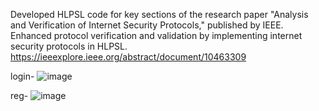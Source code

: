 Developed HLPSL code for key sections of the research paper "Analysis and Verification of Internet Security Protocols," published by IEEE.
Enhanced protocol verification and validation by implementing internet security protocols in HLPSL.
https://ieeexplore.ieee.org/abstract/document/10463309

login-
![image](https://github.com/ScarryParrot/SPAN-HLPSL/assets/110553838/d2542f43-3520-450d-968d-ffa5ed069bbc)

reg-
![image](https://github.com/ScarryParrot/SPAN-HLPSL/assets/110553838/3e28c498-8d99-4082-ad0e-c722a7bc07c5)


